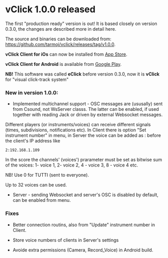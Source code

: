 # vClick 1.0.0 released
 

The first "production ready" version is out! It is based closely on version 0.3.0, the changes are described more in detail here.
 
The source and binaries can be downloaded from: <https://github.com/tarmoj/vclick/releases/tag/v1.0.0>.

**vClick Client for iOs** can now be installed from [App Store](https://itunes.apple.com/us/app/vclick-client/id1247820434?mt=8).

**vClick Client for Android** is available from [Google Play](https://play.google.com/store/apps/details?id=org.vclick.client).


**NB!** This software was called **eClick** before version 0.3.0, now it is **vClick** for "visual click-track system"


### New in version 1.0.0:

* Implemented multichannel support -  OSC messages are (ususally) sent from Csound, not WsServer classs. The latter can be enabled, if used together with reading Jack or driven by external Websocket messages.

Different players (or instruments/voices) can receive different signals (times, subdivisions, notifications etc). In Client there is option "Set instrument number" in menu, in Server the voice can be added as <number>: before the client's IP address like

``2:192.168.1.109``  

In the score the channels' (voices') prarameter must be set as bitwise sum of the voices:  1-  voice 1, 2- voice 2, 4 -  voice 3, 8 -  voice 4 etc. 

NB! Use 0 for TUTTI (sent to everyone).

Up to 32 voices can be used.


* Server -  sending Websocket and server's OSC is disabled by default, can be enabled from menu. 



### Fixes

* Better connection routins, also from "Update" instrument number in Client.

* Store voice numbers of clients in Server's settings

* Avoide extra permissions (Camera, Record_Voice) in Android build.
